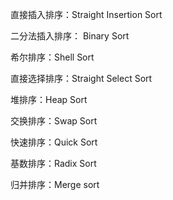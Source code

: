 
直接插入排序：Straight Insertion Sort

二分法插入排序： Binary Sort

希尔排序：Shell Sort

直接选择排序：Straight Select Sort

堆排序：Heap Sort

交换排序：Swap Sort

快速排序：Quick Sort

基数排序：Radix Sort

归并排序：Merge sort

